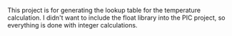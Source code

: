 This project is for generating the lookup table for the temperature calculation. I didn't want to include the float library into the PIC project, so everything is done with integer calculations.
